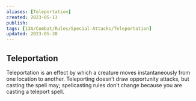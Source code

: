 ```yaml
---
aliases: [Teleportation]
created: 2023-05-13
publish: 
tags: [13A/Combat/Rules/Special-Attacks/Teleportation]
updated: 2023-05-30
---
```


## Teleportation

Teleportation is an effect by which a creature moves instantaneously from one location to another. Teleporting doesn’t draw opportunity attacks, but casting the spell may; spellcasting rules don’t change because you are casting a teleport spell.